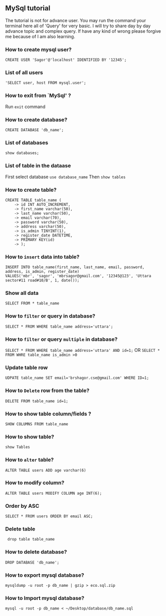 ## MySql tutorial

The tutorial is not for advance user. You may run the command your terminal here all of 'Query' for very basic. I will try to share day by day advance topic and complex query. If have any kind of wrong please forgive me because of I am also learning.

### How to create mysql user?
 ```CREATE USER 'Sagor'@'localhost' IDENTIFIED BY '12345';```

 ### List of all users
 ``` 'SELECT user, host FROM mysql.user'; ```

 ### How to exit from `MySql' ?
 Run ``` exit ``` command

### How to create database?

``` CREATE DATABASE 'db_name'; ```

### List of databases
``` show databases; ```

### List of table in the dataase
First select database ```use database_name``` Then ```show tables```

### How to create table?
```
CREATE TABLE table_name (
    -> id INT AUTO_INCREMENT,
    -> first_name varchar(50),
    -> last_name varchar(50),
    -> email varchar(70),
    -> password varchar(50),
    -> address varchar(50),
    -> is_admin TINYINT(1),
    -> register_date DATETIME,
    -> PRIMARY KEY(id)
    -> );
```

### How to `insert` data into table?
``` 
INSERT INTO table_name(first_name, last_name, email, password, address, is_admin, register_date)
VALUES('mbr', 'sagor', 'mbrsagor@gmail.com', '12345@123', 'Uttara sector#11 road#10/B', 1, date()); 
```

### Show all data
``` SELECT FROM * table_name ```

### How to `filter` or query in database?
```SELECT * FROM WHERE table_name address='uttara';```

### How to `filter` or query `multiple` in database?
```SELECT * FROM WHERE table_name address='uttara' AND id=1;```
OR
``` SELECT * FROM WHRE table_name is_admin >0 ```

### Update table row
```UDPATE table_name SET email='brshagor.cse@gmail.com' WHERE ID=1;```

### How to `Delete` row from the table?
```DELETE FROM table_name id=1; ```

### How to show table column/fields ?
``` SHOW COLUMNS FROM table_name ```

### How to show table?
``` show Tables ```

### How to `alter` table?
```ALTER TABLE users ADD age varchar(6)```

### How to modify column?
```ALTER TABLE users MODIFY COLUMN age INT(6);```

### Order by ASC
```SELECT * FROM users ORDER BY email ASC;```

### Delete table
``` drop table table_name```

### How to delete database?
``` DROP DATABASE 'db_name'; ```

### How to export mysql database?
``` mysqldump -u root -p db_name | gzip > eco.sql.zip ```
 
### How to Import mysql database?
``` mysql -u root -p db_name < ~/Desktop/database/db_name.sql ```
